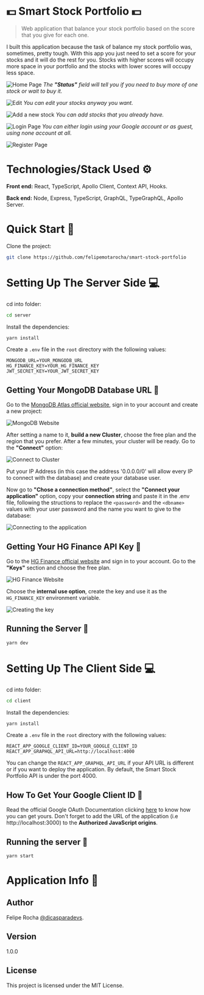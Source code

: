 # 💵 Smart Stock Portfolio 💵

> Web application that balance your stock portfolio based on the score that you give for each one.

I built this application because the task of balance my stock portfolio was, sometimes, pretty tough. With this app you just need to set a score for your stocks and it will do the rest for you. Stocks with higher scores will occupy more space in your portfolio and the stocks with lower scores will occupy less space.

![Home Page](https://imgur.com/Mf2Nv2t.png)
_The **"Status"** field will tell you if you need to buy more of one stock or wait to buy it._

![Edit](https://imgur.com/0mgobLa.png)
_You can edit your stocks anyway you want._

![Add a new stock](https://imgur.com/07bLq6Y.png)
_You can add stocks that you already have._

![Login Page](https://imgur.com/fv3ZB9t.png)
_You can either login using your Google account or as guest, using none account at all._

![Register Page](https://imgur.com/sYLEEyx.png)

# Technologies/Stack Used ⚙️

**Front end:** React, TypeScript, Apollo Client, Context API, Hooks.

**Back end:** Node, Express, TypeScript, GraphQL, TypeGraphQL, Apollo Server.

# Quick Start 🚀

Clone the project:

```bash
git clone https://github.com/felipemotarocha/smart-stock-portfolio
```

# Setting Up The Server Side 💻

cd into folder:

```bash
cd server
```

Install the dependencies:

```bash
yarn install
```

Create a `.env` file in the `root` directory with the following values:

```
MONGODB_URL=YOUR_MONGODB_URL
HG_FINANCE_KEY=YOUR_HG_FINANCE_KEY
JWT_SECRET_KEY=YOUR_JWT_SECRET_KEY
```

## Getting Your MongoDB Database URL 🔑

Go to the [MongoDB Atlas official website](https://www.mongodb.com/cloud/atlas "MongoDB Atlas official website"), sign in to your account and create a new project:

![MongoDB Website](https://imgur.com/6MBTnxM.png)

After setting a name to it, **build a new Cluster**, choose the free plan and the region that you prefer. After a few minutes, your cluster will be ready. Go to the **"Connect"** option:

![Connect to Cluster](https://imgur.com/aTC3j2M.png)

Put your IP Address (in this case the address '0.0.0.0/0' will allow every IP to connect with the database) and create your database user.

Now go to **"Chose a connection method"**, select the **"Connect your application"** option, copy your **connection string** and paste it in the .env file, following the structions to replace the `<password>` and the `<dbname>` values with your user password and the name you want to give to the database:

![Connecting to the application](https://imgur.com/DKDOJvO.png)

## Getting Your HG Finance API Key 🔑

Go to the [HG Finance official website](https://hgbrasil.com "HG Finance official website") and sign in to your account. Go to the **"Keys"** section and choose the free plan.

![HG Finance Website](https://imgur.com/a7p6sQs.png)

Choose the **internal use option**, create the key and use it as the `HG_FINANCE_KEY` environment variable.

![Creating the key](https://imgur.com/K4Ah3gA.png)

## Running the Server 🚀

```bash
yarn dev
```

# Setting Up The Client Side 💻

cd into folder:

```bash
cd client
```

Install the dependencies:

```bash
yarn install
```

Create a `.env` file in the `root` directory with the following values:

```
REACT_APP_GOOGLE_CLIENT_ID=YOUR_GOOGLE_CLIENT_ID
REACT_APP_GRAPHQL_API_URL=http://localhost:4000
```

You can change the `REACT_APP_GRAPHQL_API_URL` if your API URL is different or if you want to deploy the application. By default, the Smart Stock Portfolio API is under the port 4000.

## How To Get Your Google Client ID 🔑

Read the official Google OAuth Documentation clicking [here](https://developers.google.com/identity/one-tap/web/guides/get-google-api-clientid "Google OAuth Documentation") to know how you can get yours. Don't forget to add the URL of the application (i.e http://localhost:3000) to the **Authorized JavaScript origins**.

## Running the server 🚀

```bash
yarn start
```

# Application Info 📝

## Author

Felipe Rocha [@dicasparadevs](https://instagram.com/dicasparadevs "dicasparadevs Instagram").

## Version

1.0.0

## License

This project is licensed under the MIT License.
